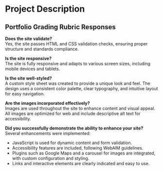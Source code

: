 # Project Description

## Portfolio Grading Rubric Responses

**Does the site validate?**  
Yes, the site passes HTML and CSS validation checks, ensuring proper structure and standards compliance.

**Is the site responsive?**  
The site is fully responsive and adapts to various screen sizes, including mobile devices and tablets.

**Is the site well-styled?**  
A custom style sheet was created to provide a unique look and feel. The design uses a consistent color palette, clear typography, and intuitive layout for easy navigation.

**Are the images incorporated effectively?**  
Images are used throughout the site to enhance content and visual appeal. All images are optimized for web and include descriptive alt text for accessibility.

**Did you successfully demonstrate the ability to enhance your site?**  
Several enhancements were implemented:
- JavaScript is used for dynamic content and form validation.
- Accessibility features are included, following WebAIM guidelines.
- Plugins such as Google Maps and a carousel for images are integrated, with custom configuration and styling.
- Links and interactive elements are clearly indicated and easy to use.